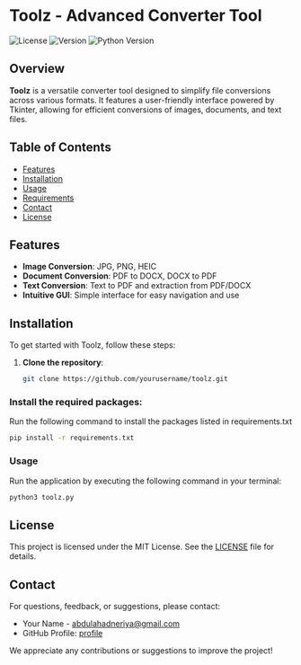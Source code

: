 # Toolz - Advanced Converter Tool

![License](https://img.shields.io/badge/license-MIT-brightgreen?style=for-the-badge) ![Version](https://img.shields.io/badge/version-1.0.0-blue?style=for-the-badge) ![Python Version](https://img.shields.io/badge/python-3.8%2B-yellow?style=for-the-badge)

## Overview

**Toolz** is a versatile converter tool designed to simplify file conversions across various formats. It features a user-friendly interface powered by Tkinter, allowing for efficient conversions of images, documents, and text files.

## Table of Contents

- [Features](#features)
- [Installation](#installation)
- [Usage](#usage)
- [Requirements](#requirements)
- [Contact](#contact)
- [License](#license)

## Features

- **Image Conversion**: JPG, PNG, HEIC
- **Document Conversion**: PDF to DOCX, DOCX to PDF
- **Text Conversion**: Text to PDF and extraction from PDF/DOCX
- **Intuitive GUI**: Simple interface for easy navigation and use

## Installation

To get started with Toolz, follow these steps:

1. **Clone the repository**:
   ```bash
   git clone https://github.com/yourusername/toolz.git

### Install the required packages:
 Run the following command to install the packages listed in requirements.txt
```bash
pip install -r requirements.txt
```

### Usage
Run the application by executing the following command in your terminal:
```bash
python3 toolz.py
```

## License
This project is licensed under the MIT License. See the [LICENSE](LICENSE) file for details.

## Contact
For questions, feedback, or suggestions, please contact:
- Your Name - [abdulahadneriya@gmail.com](mailto:abdulahadneriya@gmail.com)
- GitHub Profile: [profile](https://github.com/MABDULAHAD-HUB)

We appreciate any contributions or suggestions to improve the project!

